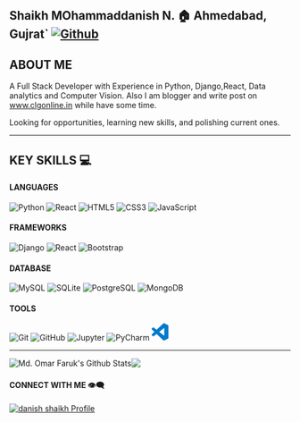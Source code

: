 ## Shaikh MOhammaddanish N. 🏠 Ahmedabad, Gujrat` [![Github](https://img.shields.io/github/followers/ShaikhMohammaddanish?label=Followers&style=social)](https://github.com/ShaikhMohammaddanish)<!--&nbsp; [![GithubViews](https://api.freemotion-llc.com/api/github/v1/profile-views?username=ShaikhMohammaddanish)](https://github.com/ShaikhMohammaddanish)-->







## ABOUT ME

A Full Stack Developer with Experience in Python, Django,React, Data analytics and Computer Vision. Also I am blogger and write post on www.clgonline.in while have some time.


Looking for opportunities, learning new skills, and polishing current ones. 


---

## KEY SKILLS :computer:

#### LANGUAGES



![Python](https://img.shields.io/badge/-Python-%233776AB?style=flat-square&logo=Python&logoColor=ffffff)
![React](https://img.shields.io/badge/-React-%23007396?style=flat-square&logo=React)
![HTML5](https://img.shields.io/badge/-HTML5-%23E44D27?style=flat-square&logo=html5&logoColor=ffffff)
![CSS3](https://img.shields.io/badge/-CSS3-%231572B6?style=flat-square&logo=css3)
![JavaScript](https://img.shields.io/badge/-JavaScript-%23F7DF1C?style=flat-square&logo=javascript&logoColor=000000&labelColor=%23F7DF1C&color=%23FFCE5A)



#### FRAMEWORKS

![Django](https://img.shields.io/badge/-Django-%23092E20?style=flat-square&logo=Django&logoColor=white)
![React](https://img.shields.io/badge/-React-%23555555?style=flat-square&logo=React&logoColor=%2341B883)
![Bootstrap](https://img.shields.io/badge/-Bootstrap-%23563D7C?style=flat-square&logo=Bootstrap)


#### DATABASE


![MySQL](https://img.shields.io/badge/-MySQL-%234479A1?style=flat-square&logo=MySQL&logoColor=white)
![SQLite](https://img.shields.io/badge/-SQLite-%23003B57?style=flat-square&logo=SQLite)
![PostgreSQL](https://img.shields.io/badge/-PostgreSQL-%23336791?style=flat-square&logo=PostgreSQL)
![MongoDB](https://img.shields.io/badge/-MongoDB-2E2E2E?style=flat-square&logo=MongoDB&logoColor=ffcb2b)







#### TOOLS
 <img alt="Git" width="30px" src="https://raw.githubusercontent.com/simple-icons/simple-icons/develop/icons/git.svg"/>  <img alt="GitHub" width="30px" src="https://raw.githubusercontent.com/simple-icons/simple-icons/develop/icons/github.svg"/>  <img alt="Jupyter" width="30px" src="https://raw.githubusercontent.com/simple-icons/simple-icons/develop/icons/jupyter.svg"/> <img alt="PyCharm" width="30px" src="https://raw.githubusercontent.com/simple-icons/simple-icons/develop/icons/pycharm.svg"/>  <img alt="VSCode" width="30px" src="https://raw.githubusercontent.com/simple-icons/simple-icons/develop/icons/visualstudiocode.svg"/> 









---




<img align="left" alt="Md. Omar Faruk's Github Stats" src="https://github-readme-stats.vercel.app/api?username=ShaikhMohammaddanish&theme=tokyonight&show_icons=true" />




<p >
<img src="https://github-readme-stats.vercel.app/api/top-langs/?username=ShaikhMohammaddanish">
</p>




#### CONNECT WITH ME 👁‍🗨


<a href="https://www.linkedin.com/in/shaikh-danish-python-ml-developer/" target="_blank"><img src="https://cdn.jsdelivr.net/npm/simple-icons@v3/icons/linkedin.svg" alt="danish shaikh Profile" height="30" width="30"></a>



